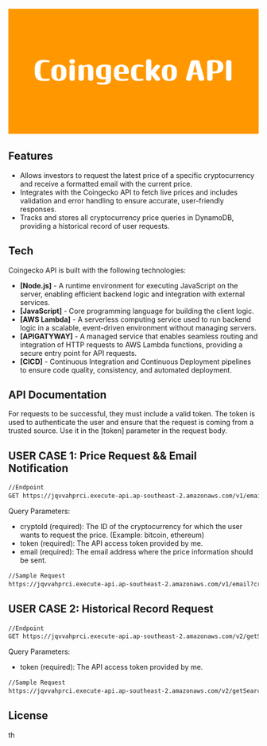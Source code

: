 ![Coingecko API](Coingecko_API.png)

## Features

- Allows investors to request the latest price of a specific cryptocurrency and receive a formatted email with the current
  price.
- Integrates with the Coingecko API to fetch live prices and includes validation and error handling to ensure accurate, user-friendly responses.
- Tracks and stores all cryptocurrency price queries in DynamoDB, providing a historical record of user requests.

## Tech

Coingecko API is built with the following technologies:

- **[Node.js]** - A runtime environment for executing JavaScript on the server, enabling efficient backend logic and integration with external services.
- **[JavaScript]** - Core programming language for building the client logic.
- **[AWS Lambda]** - A serverless computing service used to run backend logic in a scalable, event-driven environment without managing servers.
- **[APIGATYWAY]** - A managed service that enables seamless routing and integration of HTTP requests to AWS Lambda functions, providing a secure entry point for API requests.
- **[CICD]** - Continuous Integration and Continuous Deployment pipelines to ensure code quality, consistency, and automated deployment.

## API Documentation

For requests to be successful, they must include a valid token. The token is used to authenticate the user and ensure that the request is coming from a trusted source. Use it in the [token] parameter in the request body.

## USER CASE 1: Price Request && Email Notification

```sh
//Endpoint
GET https://jqvvahprci.execute-api.ap-southeast-2.amazonaws.com/v1/email
```

Query Parameters:

- cryptoId (required): The ID of the cryptocurrency for which the user wants to request the price. (Example: bitcoin, ethereum)
- token (required): The API access token provided by me.
- email (required): The email address where the price information should be sent.

```sh
//Sample Request
https://jqvvahprci.execute-api.ap-southeast-2.amazonaws.com/v1/email?cryptoId=bitcoin&token=FAKETOKEN&email=xxxxxxx@gmail.com

```

## USER CASE 2: Historical Record Request

```sh
//Endpoint
GET https://jqvvahprci.execute-api.ap-southeast-2.amazonaws.com/v2/getSearchLog
```

Query Parameters:

- token (required): The API access token provided by me.

```sh
//Sample Request
https://jqvvahprci.execute-api.ap-southeast-2.amazonaws.com/v2/getSearchLog?token=FAKETOKEN

```

## License

th
